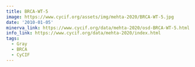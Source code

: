 ```yaml
---
title: BRCA-WT-5
image: https://www.cycif.org/assets/img/mehta-2020/BRCA-WT-5.jpg
date: '2010-01-05'
minerva_link: https://www.cycif.org/data/mehta-2020/osd-BRCA-WT-5.html
info_link: https://www.cycif.org/data/mehta-2020/index.html
tags:
  - Gray
  - BRCA
  - CyCIF
---
```

